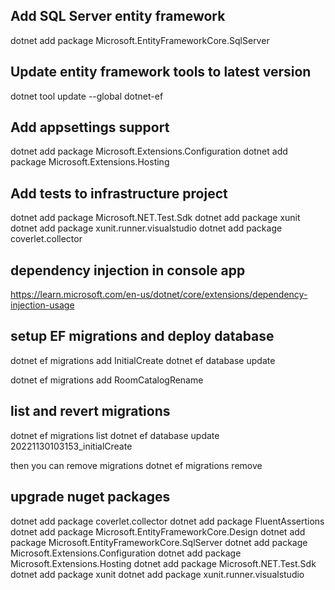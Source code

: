 ## Add SQL Server entity framework
dotnet add package Microsoft.EntityFrameworkCore.SqlServer

## Update entity framework tools to latest version
dotnet tool update --global dotnet-ef

## Add appsettings support
dotnet add package Microsoft.Extensions.Configuration
dotnet add package Microsoft.Extensions.Hosting


## Add tests to infrastructure project
dotnet add package Microsoft.NET.Test.Sdk
dotnet add package xunit
dotnet add package xunit.runner.visualstudio
dotnet add package coverlet.collector

## dependency injection in console app
https://learn.microsoft.com/en-us/dotnet/core/extensions/dependency-injection-usage


## setup EF migrations and deploy database
dotnet ef migrations add InitialCreate
dotnet ef database update

dotnet ef migrations add RoomCatalogRename

## list and revert migrations
dotnet ef migrations list
dotnet ef database update 20221130103153_initialCreate

then you can remove migrations
dotnet ef migrations remove

## upgrade nuget packages
dotnet add package coverlet.collector
dotnet add package FluentAssertions
dotnet add package Microsoft.EntityFrameworkCore.Design
dotnet add package Microsoft.EntityFrameworkCore.SqlServer
dotnet add package Microsoft.Extensions.Configuration
dotnet add package Microsoft.Extensions.Hosting
dotnet add package Microsoft.NET.Test.Sdk
dotnet add package xunit
dotnet add package xunit.runner.visualstudio
